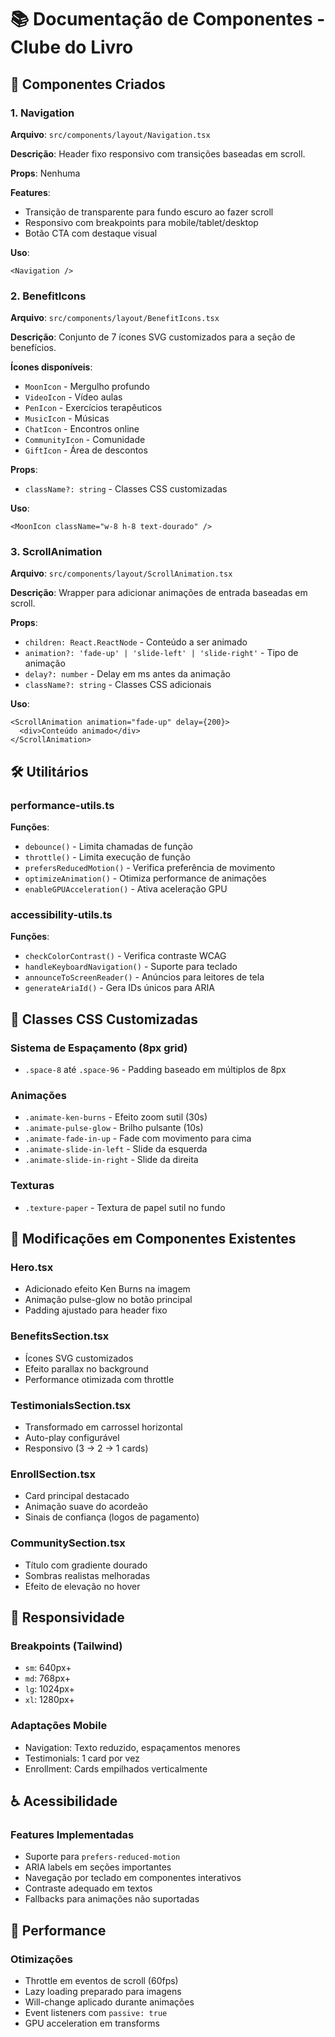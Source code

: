 # 📚 Documentação de Componentes - Clube do Livro

## 🎨 Componentes Criados

### 1. Navigation
**Arquivo**: `src/components/layout/Navigation.tsx`

**Descrição**: Header fixo responsivo com transições baseadas em scroll.

**Props**: Nenhuma

**Features**:
- Transição de transparente para fundo escuro ao fazer scroll
- Responsivo com breakpoints para mobile/tablet/desktop
- Botão CTA com destaque visual

**Uso**:
```tsx
<Navigation />
```

### 2. BenefitIcons
**Arquivo**: `src/components/layout/BenefitIcons.tsx`

**Descrição**: Conjunto de 7 ícones SVG customizados para a seção de benefícios.

**Ícones disponíveis**:
- `MoonIcon` - Mergulho profundo
- `VideoIcon` - Vídeo aulas
- `PenIcon` - Exercícios terapêuticos
- `MusicIcon` - Músicas
- `ChatIcon` - Encontros online
- `CommunityIcon` - Comunidade
- `GiftIcon` - Área de descontos

**Props**:
- `className?: string` - Classes CSS customizadas

**Uso**:
```tsx
<MoonIcon className="w-8 h-8 text-dourado" />
```

### 3. ScrollAnimation
**Arquivo**: `src/components/layout/ScrollAnimation.tsx`

**Descrição**: Wrapper para adicionar animações de entrada baseadas em scroll.

**Props**:
- `children: React.ReactNode` - Conteúdo a ser animado
- `animation?: 'fade-up' | 'slide-left' | 'slide-right'` - Tipo de animação
- `delay?: number` - Delay em ms antes da animação
- `className?: string` - Classes CSS adicionais

**Uso**:
```tsx
<ScrollAnimation animation="fade-up" delay={200}>
  <div>Conteúdo animado</div>
</ScrollAnimation>
```

## 🛠️ Utilitários

### performance-utils.ts
**Funções**:
- `debounce()` - Limita chamadas de função
- `throttle()` - Limita execução de função
- `prefersReducedMotion()` - Verifica preferência de movimento
- `optimizeAnimation()` - Otimiza performance de animações
- `enableGPUAcceleration()` - Ativa aceleração GPU

### accessibility-utils.ts
**Funções**:
- `checkColorContrast()` - Verifica contraste WCAG
- `handleKeyboardNavigation()` - Suporte para teclado
- `announceToScreenReader()` - Anúncios para leitores de tela
- `generateAriaId()` - Gera IDs únicos para ARIA

## 🎨 Classes CSS Customizadas

### Sistema de Espaçamento (8px grid)
- `.space-8` até `.space-96` - Padding baseado em múltiplos de 8px

### Animações
- `.animate-ken-burns` - Efeito zoom sutil (30s)
- `.animate-pulse-glow` - Brilho pulsante (10s)
- `.animate-fade-in-up` - Fade com movimento para cima
- `.animate-slide-in-left` - Slide da esquerda
- `.animate-slide-in-right` - Slide da direita

### Texturas
- `.texture-paper` - Textura de papel sutil no fundo

## 🔧 Modificações em Componentes Existentes

### Hero.tsx
- Adicionado efeito Ken Burns na imagem
- Animação pulse-glow no botão principal
- Padding ajustado para header fixo

### BenefitsSection.tsx
- Ícones SVG customizados
- Efeito parallax no background
- Performance otimizada com throttle

### TestimonialsSection.tsx
- Transformado em carrossel horizontal
- Auto-play configurável
- Responsivo (3 → 2 → 1 cards)

### EnrollSection.tsx
- Card principal destacado
- Animação suave do acordeão
- Sinais de confiança (logos de pagamento)

### CommunitySection.tsx
- Título com gradiente dourado
- Sombras realistas melhoradas
- Efeito de elevação no hover

## 📱 Responsividade

### Breakpoints (Tailwind)
- `sm`: 640px+
- `md`: 768px+  
- `lg`: 1024px+
- `xl`: 1280px+

### Adaptações Mobile
- Navigation: Texto reduzido, espaçamentos menores
- Testimonials: 1 card por vez
- Enrollment: Cards empilhados verticalmente

## ♿ Acessibilidade

### Features Implementadas
- Suporte para `prefers-reduced-motion`
- ARIA labels em seções importantes
- Navegação por teclado em componentes interativos
- Contraste adequado em textos
- Fallbacks para animações não suportadas

## 🚀 Performance

### Otimizações
- Throttle em eventos de scroll (60fps)
- Lazy loading preparado para imagens
- Will-change aplicado durante animações
- Event listeners com `passive: true`
- GPU acceleration em transforms